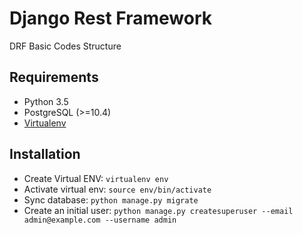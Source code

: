 # Django Rest Framework
DRF Basic Codes Structure

## Requirements
 - Python 3.5
 - PostgreSQL (>=10.4)
 - [Virtualenv](https://virtualenv.pypa.io/en/stable/)

## Installation
 - Create Virtual ENV: `virtualenv env`
 - Activate virtual env: `source env/bin/activate`
 - Sync database: `python manage.py migrate`
 - Create an initial user: `python manage.py createsuperuser --email admin@example.com --username admin`


